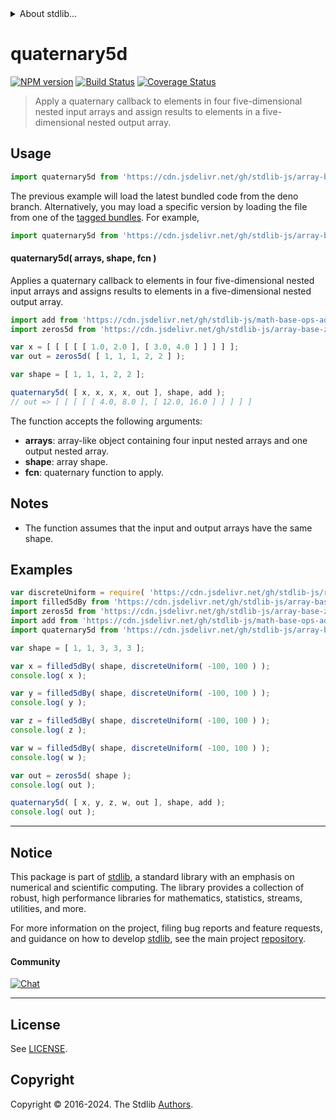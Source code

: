 <!--

@license Apache-2.0

Copyright (c) 2023 The Stdlib Authors.

Licensed under the Apache License, Version 2.0 (the "License");
you may not use this file except in compliance with the License.
You may obtain a copy of the License at

   http://www.apache.org/licenses/LICENSE-2.0

Unless required by applicable law or agreed to in writing, software
distributed under the License is distributed on an "AS IS" BASIS,
WITHOUT WARRANTIES OR CONDITIONS OF ANY KIND, either express or implied.
See the License for the specific language governing permissions and
limitations under the License.

-->


<details>
  <summary>
    About stdlib...
  </summary>
  <p>We believe in a future in which the web is a preferred environment for numerical computation. To help realize this future, we've built stdlib. stdlib is a standard library, with an emphasis on numerical and scientific computation, written in JavaScript (and C) for execution in browsers and in Node.js.</p>
  <p>The library is fully decomposable, being architected in such a way that you can swap out and mix and match APIs and functionality to cater to your exact preferences and use cases.</p>
  <p>When you use stdlib, you can be absolutely certain that you are using the most thorough, rigorous, well-written, studied, documented, tested, measured, and high-quality code out there.</p>
  <p>To join us in bringing numerical computing to the web, get started by checking us out on <a href="https://github.com/stdlib-js/stdlib">GitHub</a>, and please consider <a href="https://opencollective.com/stdlib">financially supporting stdlib</a>. We greatly appreciate your continued support!</p>
</details>

# quaternary5d

[![NPM version][npm-image]][npm-url] [![Build Status][test-image]][test-url] [![Coverage Status][coverage-image]][coverage-url] <!-- [![dependencies][dependencies-image]][dependencies-url] -->

> Apply a quaternary callback to elements in four five-dimensional nested input arrays and assign results to elements in a five-dimensional nested output array.

<section class="intro">

</section>

<!-- /.intro -->



<section class="usage">

## Usage

```javascript
import quaternary5d from 'https://cdn.jsdelivr.net/gh/stdlib-js/array-base-quaternary5d@deno/mod.js';
```
The previous example will load the latest bundled code from the deno branch. Alternatively, you may load a specific version by loading the file from one of the [tagged bundles](https://github.com/stdlib-js/array-base-quaternary5d/tags). For example,

```javascript
import quaternary5d from 'https://cdn.jsdelivr.net/gh/stdlib-js/array-base-quaternary5d@v0.2.1-deno/mod.js';
```

#### quaternary5d( arrays, shape, fcn )

Applies a quaternary callback to elements in four five-dimensional nested input arrays and assigns results to elements in a five-dimensional nested output array.

```javascript
import add from 'https://cdn.jsdelivr.net/gh/stdlib-js/math-base-ops-add4@deno/mod.js';
import zeros5d from 'https://cdn.jsdelivr.net/gh/stdlib-js/array-base-zeros5d@deno/mod.js';

var x = [ [ [ [ [ 1.0, 2.0 ], [ 3.0, 4.0 ] ] ] ] ];
var out = zeros5d( [ 1, 1, 1, 2, 2 ] );

var shape = [ 1, 1, 1, 2, 2 ];

quaternary5d( [ x, x, x, x, out ], shape, add );
// out => [ [ [ [ [ 4.0, 8.0 ], [ 12.0, 16.0 ] ] ] ] ]
```

The function accepts the following arguments:

-   **arrays**: array-like object containing four input nested arrays and one output nested array.
-   **shape**: array shape.
-   **fcn**: quaternary function to apply.

</section>

<!-- /.usage -->

<section class="notes">

## Notes

-   The function assumes that the input and output arrays have the same shape.

</section>

<!-- /.notes -->

<section class="examples">

## Examples

<!-- eslint no-undef: "error" -->

```javascript
var discreteUniform = require( 'https://cdn.jsdelivr.net/gh/stdlib-js/random-base-discrete-uniform' ).factory;
import filled5dBy from 'https://cdn.jsdelivr.net/gh/stdlib-js/array-base-filled5d-by@deno/mod.js';
import zeros5d from 'https://cdn.jsdelivr.net/gh/stdlib-js/array-base-zeros5d@deno/mod.js';
import add from 'https://cdn.jsdelivr.net/gh/stdlib-js/math-base-ops-add4@deno/mod.js';
import quaternary5d from 'https://cdn.jsdelivr.net/gh/stdlib-js/array-base-quaternary5d@deno/mod.js';

var shape = [ 1, 1, 3, 3, 3 ];

var x = filled5dBy( shape, discreteUniform( -100, 100 ) );
console.log( x );

var y = filled5dBy( shape, discreteUniform( -100, 100 ) );
console.log( y );

var z = filled5dBy( shape, discreteUniform( -100, 100 ) );
console.log( z );

var w = filled5dBy( shape, discreteUniform( -100, 100 ) );
console.log( w );

var out = zeros5d( shape );
console.log( out );

quaternary5d( [ x, y, z, w, out ], shape, add );
console.log( out );
```

</section>

<!-- /.examples -->

<!-- Section for related `stdlib` packages. Do not manually edit this section, as it is automatically populated. -->

<section class="related">

</section>

<!-- /.related -->

<!-- Section for all links. Make sure to keep an empty line after the `section` element and another before the `/section` close. -->


<section class="main-repo" >

* * *

## Notice

This package is part of [stdlib][stdlib], a standard library with an emphasis on numerical and scientific computing. The library provides a collection of robust, high performance libraries for mathematics, statistics, streams, utilities, and more.

For more information on the project, filing bug reports and feature requests, and guidance on how to develop [stdlib][stdlib], see the main project [repository][stdlib].

#### Community

[![Chat][chat-image]][chat-url]

---

## License

See [LICENSE][stdlib-license].


## Copyright

Copyright &copy; 2016-2024. The Stdlib [Authors][stdlib-authors].

</section>

<!-- /.stdlib -->

<!-- Section for all links. Make sure to keep an empty line after the `section` element and another before the `/section` close. -->

<section class="links">

[npm-image]: http://img.shields.io/npm/v/@stdlib/array-base-quaternary5d.svg
[npm-url]: https://npmjs.org/package/@stdlib/array-base-quaternary5d

[test-image]: https://github.com/stdlib-js/array-base-quaternary5d/actions/workflows/test.yml/badge.svg?branch=v0.2.1
[test-url]: https://github.com/stdlib-js/array-base-quaternary5d/actions/workflows/test.yml?query=branch:v0.2.1

[coverage-image]: https://img.shields.io/codecov/c/github/stdlib-js/array-base-quaternary5d/main.svg
[coverage-url]: https://codecov.io/github/stdlib-js/array-base-quaternary5d?branch=main

<!--

[dependencies-image]: https://img.shields.io/david/stdlib-js/array-base-quaternary5d.svg
[dependencies-url]: https://david-dm.org/stdlib-js/array-base-quaternary5d/main

-->

[chat-image]: https://img.shields.io/gitter/room/stdlib-js/stdlib.svg
[chat-url]: https://app.gitter.im/#/room/#stdlib-js_stdlib:gitter.im

[stdlib]: https://github.com/stdlib-js/stdlib

[stdlib-authors]: https://github.com/stdlib-js/stdlib/graphs/contributors

[umd]: https://github.com/umdjs/umd
[es-module]: https://developer.mozilla.org/en-US/docs/Web/JavaScript/Guide/Modules

[deno-url]: https://github.com/stdlib-js/array-base-quaternary5d/tree/deno
[deno-readme]: https://github.com/stdlib-js/array-base-quaternary5d/blob/deno/README.md
[umd-url]: https://github.com/stdlib-js/array-base-quaternary5d/tree/umd
[umd-readme]: https://github.com/stdlib-js/array-base-quaternary5d/blob/umd/README.md
[esm-url]: https://github.com/stdlib-js/array-base-quaternary5d/tree/esm
[esm-readme]: https://github.com/stdlib-js/array-base-quaternary5d/blob/esm/README.md
[branches-url]: https://github.com/stdlib-js/array-base-quaternary5d/blob/main/branches.md

[stdlib-license]: https://raw.githubusercontent.com/stdlib-js/array-base-quaternary5d/main/LICENSE

</section>

<!-- /.links -->

